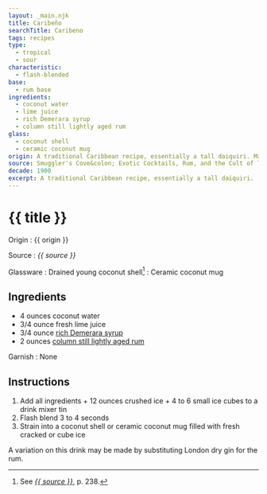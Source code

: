 ```yaml
---
layout: _main.njk
title: Caribeño
searchTitle: Caribeno
tags: recipes
type:
  - tropical
  - sour
characteristic:
  - flash-blended
base:
  - rum base
ingredients:
  - coconut water
  - lime juice
  - rich Demerara syrup
  - column still lightly aged rum
glass:
  - coconut shell
  - ceramic coconut mug
origin: A traditional Caribbean recipe, essentially a tall daiquiri. Martin Cate omitted the lime juice when he published his version in the Smuggler's Cove book; it's unknown whether this was in error.
source: Smuggler's Cove&colon; Exotic Cocktails, Rum, and the Cult of Tiki
decade: 1900
excerpt: A traditional Caribbean recipe, essentially a tall daiquiri.
---
```

<!-- markdownlint-disable MD025 -->
# {{ title }}
<!-- markdownlint-disable MD025 -->

Origin
  : {{ origin }}

Source
  : <cite>{{ source }}</cite>

Glassware
  : Drained young coconut shell[^1]
  : Ceramic coconut mug

[^1]: See <cite><a href="https://www.smugglerscovesf.com/store/smugglers-cove-exotic-cocktails-rum-and-the-cult-of-tiki-signed" rel="external noopener" target="_blank">{{ source }}</a></cite>, p. 238.

## Ingredients

* 4 ounces coconut water
* 3/4 ounce fresh lime juice
* 3/4 ounce [rich Demerara syrup](/mixes/2-1-simple-syrup)
* 2 ounces [column still lightly aged rum](/rums/07-rum-column-still-lightly-aged/)

Garnish
  : None

## Instructions

1. Add all ingredients + 12 ounces crushed ice + 4 to 6 small ice cubes to a drink mixer tin
2. Flash blend 3 to 4 seconds
3. Strain into a coconut shell or ceramic coconut mug filled with fresh cracked or cube ice

<tiki-callout type="note">

  A variation on this drink may be made by substituting London dry gin for the rum.

</tiki-callout>
